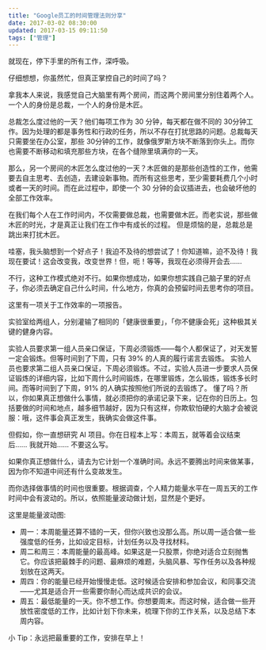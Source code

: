 ```yaml
---
title: "Google员工的时间管理法则分享"
date: 2017-03-02 08:30:00
updated: 2017-03-15 09:11:50
tags: ["管理"]
---
```

就现在，停下手里的所有工作，深呼吸。

仔细想想，你虽然忙，但真正掌控自己的时间了吗？

拿我本人来说，我感觉自己大脑里有两个房间，而这两个房间里分别住着两个人。一个人的身份是总裁，一个人的身份是木匠。

总裁怎么度过他的一天？他们每项工作为 30 分钟，每天都在做不同的 30分钟工作。因为处理的都是事务性和行政的任务，所以不存在打扰思路的问题。总裁每天只需要坐在办公室，那些 30分钟的工作，就像俄罗斯方块不断落到你头上。而你也需要不断移动和填充那些方块，在各个缝隙里填满你的一天。

那么，另一个房间的木匠怎么度过他的一天？木匠做的是那些创造性的工作，他需要去自主思考、去创造，去建设新事物。而所有这些思考，至少需要耗费几个小时或者一天的时间。而在此过程中，即使一个 30 分钟的会议插进去，也会破坏他的全部工作效率。  

在我们每个人在工作时间内，不仅需要做总裁，也需要做木匠。而老实说，那些做木匠的时光，才是真正让我们在工作中有成长的过程。
但是烦恼的是，总裁总是跳出来打扰木匠。

哇塞，我头脑想到一个好点子！我迫不及待的想尝试了！你知道嘛，迫不及待！我现在要试！这会改变我，改变世界！但，呃！等等，我现在必须得开会去……  

不行，这种工作模式绝对不行。如果你想成功，如果你想实践自己脑子里的好点子，你必须去确定自己什么时间，什么地方，你真的会预留时间去思考你的项目。

这里有一项关于工作效率的一项报告。

实验室给两组人，分别灌输了相同的「健康很重要」，「你不健康会死」这种极其关键的健身内容。

实验人员要求第一组人员亲口保证，下周必须锻炼——每个人都保证了，对天发誓一定会锻炼。但等时间到了下周，只有 39% 的人真的履行诺言去锻炼。 实验人员也要求第二组人员亲口保证，下周必须锻炼。不过，实验人员进一步要求人员保证锻炼的详细内容，比如下周什么时间锻炼，在哪里锻炼，怎么锻炼，锻炼多长时间。而等时间到了下周，91% 的人确实按照他们所说的去锻炼了。 懂了吗？所以，你如果真正想做什么事情，就必须把你的承诺记录下来，记在你的日历上。包括要做的时间和地点，越多细节越好，因为只有这样，你欺软怕硬的大脑才会被说服：哦，这件事会真正发生，我确实会做这件事。  

但假如，你一直想研究 AI 项目。你在日程本上写：本周五，就等着会议结束后…… 我就开始…… 不要这么写。

如果你真正想做什么，请去为它计划一个准确时间。永远不要腾出时间来做某事，因为你不知道中间还有什么变故发生。

而你选择做事情的时间也很重要。根据调查，个人精力能量水平在一周五天的工作时间中会有波动的。所以，依照能量波动做计划，显然是个更好。  

这里是能量波动图:
- 周一：本周能量还算不错的一天，但你兴致也没那么高。所以周一适合做一些强度低的任务，比如设定目标，计划任务以及寻找材料。
- 周二和周三：本周能量的最高峰。如果这是一只股票，你绝对适合立刻抛售它。你应该把最棘手的问题、最麻烦的难题，头脑风暴、写作任务以及各种规划放在这两天。
- 周四：你的能量已经开始慢慢走低。这时候适合安排和参加会议，和同事交流——尤其是适合开一些需要你耐心而达成共识的会议。  
- 周五：最低能量的一天。你不想工作。你想要周末。而这时候，适合做一些开放性密度低的工作，比如计划下你未来，梳理下你的工作关系，以及总结下本周内容。

小 Tip：永远把最重要的工作，安排在早上！

